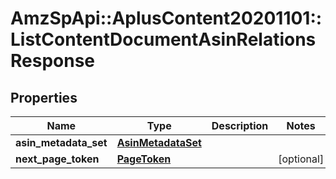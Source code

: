 # AmzSpApi::AplusContent20201101::ListContentDocumentAsinRelationsResponse

## Properties
Name | Type | Description | Notes
------------ | ------------- | ------------- | -------------
**asin_metadata_set** | [**AsinMetadataSet**](AsinMetadataSet.md) |  | 
**next_page_token** | [**PageToken**](PageToken.md) |  | [optional] 


